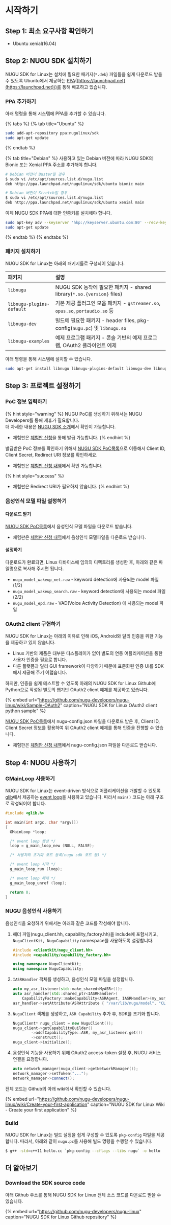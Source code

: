# 시작하기

## Step 1: 최소 요구사항 확인하기

* Ubuntu xenial\(16.04\)

## Step 2: NUGU SDK 설치하기

NUGU SDK for Linux는 설치에 필요한 패키지\(`*.deb`\) 파일들을 쉽게 다운로드 받을 수 있도록 Ubuntu에서 제공하는 [PPA](https://launchpad.net/~nugulinux/+archive/ubuntu/sdk)\([https://launchpad.net](https://launchpad.net)\)를 통해 배포하고 있습니다.

### PPA 추가하기

아래 명령을 통해 시스템에 PPA를 추가할 수 있습니다.

{% tabs %}
{% tab title="Ubuntu" %}
```bash
sudo add-apt-repository ppa:nugulinux/sdk
sudo apt-get update
```
{% endtab %}

{% tab title="Debian" %}
사용하고 있는 Debian 버전에 따라 NUGU SDK의 Bionic 또는 Xenial PPA 주소를 추가해야 합니다.

```bash
# Debian 버전이 Buster일 경우
$ sudo vi /etc/apt/sources.list.d/nugu.list
deb http://ppa.launchpad.net/nugulinux/sdk/ubuntu bionic main

# Debian 버전이 Stretch일 경우
$ sudo vi /etc/apt/sources.list.d/nugu.list
deb http://ppa.launchpad.net/nugulinux/sdk/ubuntu xenial main
```

이제 NUGU SDK PPA에 대한 인증키를 설치해야 합니다.

```bash
sudo apt-key adv --keyserver 'hkp://keyserver.ubuntu.com:80' --recv-key 5DE933034EEA59C4
sudo apt-get update
```
{% endtab %}
{% endtabs %}

### 패키지 설치하기

NUGU SDK for Linux는 아래의 패키지들로 구성되어 있습니다.

| 패키지 | 설명 |
| :--- | :--- |
| `libnugu` | NUGU SDK 동작에 필요한 패키지 - shared library\(`*.so.{version}` files\) |
| `libnugu-plugins-default` | 기본 제공 플러그인 모음 패키지 - `gstreamer.so`, `opus.so`, `portaudio.so` 등 |
| `libnugu-dev` | 빌드에 필요한 패키지 - header files, pkg-config\(`nugu.pc`\) 및 `libnugu.so` |
| `libnugu-examples` | 예제 프로그램 패키지 - 콘솔 기반의 예제 프로그램, OAuth2 클라이언트 예제 |

아래 명령을 통해 시스템에 설치할 수 있습니다.

```bash
sudo apt-get install libnugu libnugu-plugins-default libnugu-dev libnugu-examples
```

## Step 3: 프로젝트 설정하기

### PoC 정보 입력하기

{% hint style="warning" %}
NUGU PoC를 생성하기 위해서는 NUGU Developers를 통해 제휴가 필요합니다.  
더 자세한 내용은 [NUGU SDK 소개](https://developers.nugu.co.kr/#/sdk/nuguSdkInfo)에서 확인이 가능합니다.

* 체험판은 [체험판 신청](https://developers.nugu.co.kr/#/sdk/sdkTrial)을 통해 발급 가능합니다.
{% endhint %}

발급받은 PoC 정보를 확인하기 위해서 [NUGU SDK PoC목록](https://developers.nugu.co.kr/#/sdk/pocList)으로 이동해서 Client ID, Client Secret, Redirect URI 정보를 확인하세요.

* 체험판은 [체험판 신청 내역](https://developers.nugu.co.kr/#/sdk/sdkTrial)에서 확인 가능합니다.

{% hint style="success" %}
* 체험판은 Redirect URI가 필요하지 않습니다.
{% endhint %}

### 음성인식 모델 파일 설정하기

#### 다운로드 받기

[NUGU SDK PoC목록](https://developers.nugu.co.kr/#/sdk/pocList)에서 음성인식 모델 파일을 다운로드 받습니다.

* 체험판은 [체험판 신청 내역](https://developers.nugu.co.kr/#/sdk/sdkTrial)에서 음성인식 모델파일을 다운로드 받습니다.

#### 설정하기

다운로드가 완료되면, Linux 디바이스에 임의의 디렉토리를 생성한 후, 아래와 같은 파일명으로 복사해 주시면 됩니다.

* `nugu_model_wakeup_net.raw`  - keyword detection에 사용되는 model 파일 \(1/2\)
* `nugu_model_wakeup_search.raw`  - keyword detection에 사용되는 model 파일 \(2/2\)
* `nugu_model_epd.raw` - VAD\(Voice Activity Detection\) 에 사용되는 model 파일

### OAuth2 client 구현하기

NUGU SDK for Linux는 아래의 이유로 인해 iOS, Android와 달리 인증을 위한 기능을 제공하고 있지 않습니다.

* Linux 기반의 제품은 대부분 디스플레이가 없어 별도의 연동 어플리케이션을 통한 사용자 인증을 필요로 합니다.
* 다른 플랫폼과 달리 GUI framework이 다양하기 때문에 표준화된 인증 UI를 SDK에서 제공해 주기 어렵습니다.

하지만, 인증을 쉽게 테스트할 수 있도록 아래의 NUGU SDK for Linux Github에 Python으로 작성된 별도의 웹기반 OAuth2 client 예제를 제공하고 있습니다.

{% embed url="https://github.com/nugu-developers/nugu-linux/wiki/Sample-OAuth2" caption="NUGU SDK for Linux OAuth2 client python sample" %}

[NUGU SDK PoC목록](https://developers.nugu.co.kr/#/sdk/pocList)에서 nugu-config.json 파일을 다운로드 받은 후, Client ID, Client Secret 정보를 활용하여 위 OAuth2 client 예제를 통해 인증을 진행할 수 있습니다.

* 체험판은 [체험판 신청 내역](https://developers.nugu.co.kr/#/sdk/sdkTrial)에서  nugu-config.json 파일을 다운로드 받습니다.

## Step 4: NUGU 사용하기

### GMainLoop 사용하기

NUGU SDK for Linux는 event-driven 방식으로 어플리케이션을 개발할 수 있도록 [glib](https://wiki.gnome.org/Projects/GLib)에서 제공하는 [event loop](https://developer.gnome.org/glib/stable/glib-The-Main-Event-Loop.html)을 사용하고 있습니다. 따라서 `main()` 코드는 아래 구조로 작성되어야 합니다.

```c
#include <glib.h>

int main(int argc, char *argv[])
{
  GMainLoop *loop;

  /* event loop 생성 */
  loop = g_main_loop_new (NULL, FALSE);

  /* 사용자의 초기화 코드 등록(nugu sdk 코드 등) */

  /* event loop 시작 */
  g_main_loop_run (loop);

  /* event loop 해제 */
  g_main_loop_unref (loop);

  return 0;
}
```

### NUGU 음성인식 사용하기

음성인식을 요청하기 위해서는 아래와 같은 코드를 작성해야 합니다.

1. 헤더 파일\(nugu\_client.hh, capability\_factory.hh\)을 include에 포함시키고, `NuguClientKit, NuguCapability` namespace를 사용하도록 설정합니다.

   ```cpp
   #include <clientkit/nugu_client.hh>
   #include <capability/capability_factory.hh>

   using namespace NuguClientKit;
   using namespace NuguCapability;
   ```

2. `IASRHandler` 객체를 생성하고, 음성인식 모델 파일을 설정합니다.

   ```cpp
   auto my_asr_listener(std::make_shared<MyASR>());
   auto asr_handler(std::shared_ptr<IASRHandler>(
       CapabilityFactory::makeCapability<ASRAgent, IASRHandler>(my_asr_listener.get())));
   asr_handler->setAttribute(ASRAttribute { "/var/lib/nugu/model", "CLIENT", "PARTIAL" });
   ```

3. `NuguClient` 객체를 생성하고, `ASR Capability` 추가 후, SDK를 초기화 합니다.

   ```cpp
   NuguClient* nugu_client = new NuguClient());
   nugu_client->getCapabilityBuilder()
           ->add(CapabilityType::ASR, my_asr_listener.get())
           ->construct();
   nugu_client->initialize();
   ```

4. 음성인식 기능을 사용하기 위해 OAuth2 access-token 설정 후, NUGU 서비스 연결을 요청합니다.

   ```cpp
   auto network_manager(nugu_client->getNetworkManager());
   network_manager->setToken("...");
   network_manager->connect();
   ```

전체 코드는 Github의 아래 wiki에서 확인할 수 있습니다.

{% embed url="https://github.com/nugu-developers/nugu-linux/wiki/Create-your-first-application" caption="NUGU SDK for Linux Wiki - Create your first application" %}

### Build

NUGU SDK for Linux는 빌드 설정을 쉽게 구성할 수 있도록 `pkg-config` 파일을 제공합니다. 따라서, 아래와 같이 `nugu.pc`를 사용해 빌드 명령을 수행할 수 있습니다.

```bash
$ g++ -std=c++11 hello.cc `pkg-config --cflags --libs nugu` -o hello
```

## 더 알아보기

### Download the SDK source code

아래 Github 주소를 통해 NUGU SDK for Linux 전체 소스 코드를 다운로드 받을 수 있습니다.

{% embed url="https://github.com/nugu-developers/nugu-linux" caption="NUGU SDK for Linux Github repository" %}

